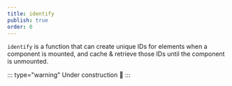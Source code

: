 ```yaml
---
title: identify
publish: true
order: 0
---
```


`identify` is a function that can create unique IDs for elements when a component is mounted, and cache & retrieve those IDs until the component is unmounted.

::: type="warning"
Under construction 🚧
:::
